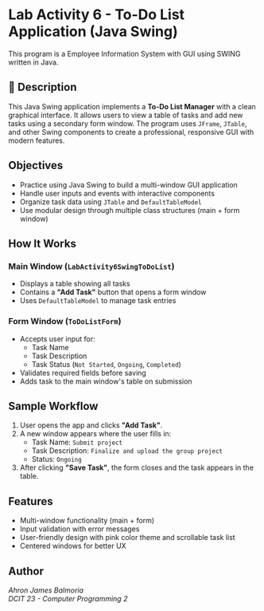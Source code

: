 # Lab Activity 6 - To-Do List Application (Java Swing)
This program is a Employee Information System with GUI using SWING written in Java.

## 📄 Description
This Java Swing application implements a **To-Do List Manager** with a clean graphical interface. It allows users to view a table of tasks and add new tasks using a secondary form window. The program uses `JFrame`, `JTable`, and other Swing components to create a professional, responsive GUI with modern features.

## Objectives
- Practice using Java Swing to build a multi-window GUI application
- Handle user inputs and events with interactive components
- Organize task data using `JTable` and `DefaultTableModel`
- Use modular design through multiple class structures (main + form window)

## How It Works

### Main Window (`LabActivity6SwingToDoList`)
- Displays a table showing all tasks
- Contains a **"Add Task"** button that opens a form window
- Uses `DefaultTableModel` to manage task entries

### Form Window (`ToDoListForm`)
- Accepts user input for:
  - Task Name
  - Task Description
  - Task Status (`Not Started`, `Ongoing`, `Completed`)
- Validates required fields before saving
- Adds task to the main window's table on submission

## Sample Workflow

1. User opens the app and clicks **"Add Task"**.
2. A new window appears where the user fills in:
   - Task Name: `Submit project`
   - Task Description: `Finalize and upload the group project`
   - Status: `Ongoing`
3. After clicking **"Save Task"**, the form closes and the task appears in the table.

## Features
- Multi-window functionality (main + form)
- Input validation with error messages
- User-friendly design with pink color theme and scrollable task list
- Centered windows for better UX

## Author
*Ahron James Balmoria*  
*DCIT 23 - Computer Programming 2*
